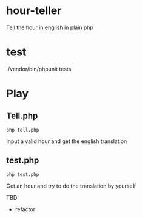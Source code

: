 # hour-teller
Tell the hour in english in plain php

# test
./vendor/bin/phpunit tests

# Play

## Tell.php
```
php tell.php
```
Input a valid hour and get the english translation

## test.php
```
php test.php
```
Get an hour and try to do the translation by yourself


TBD:
- refactor
